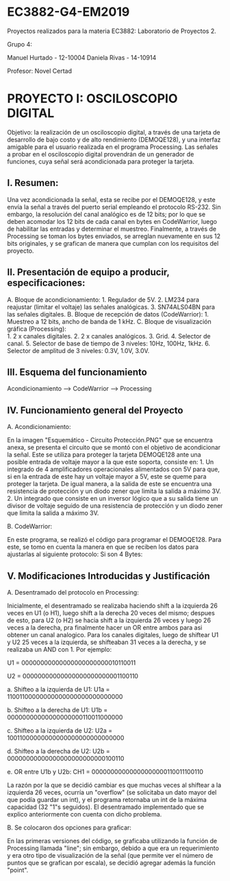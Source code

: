 # EC3882-G4-EM2019
Proyectos realizados para la materia EC3882: Laboratorio de Proyectos 2.

Grupo 4:

Manuel Hurtado - 12-10004
Daniela Rivas - 14-10914

Profesor: Novel Certad



# PROYECTO I: OSCILOSCOPIO DIGITAL 

Objetivo: la realización de un osciloscopio digital, a través de una tarjeta de desarrollo de bajo costo y de alto rendimiento (DEMOQE128), y una interfaz amigable para el usuario realizada en el programa Processing. Las señales a probar en el osciloscopio digital provendrán de un generador de funciones, cuya señal será acondicionada para proteger la tarjeta.

## I.	Resumen: 

   Una vez acondicionada la señal, esta se recibe por el DEMOQE128, y este envía la señal a través del puerto serial empleando el protocolo RS-232. Sin embargo, la resolución del canal analógico es de 12 bits; por lo que se deben acomodar los 12 bits de cada canal en bytes en CodeWarrior, luego de habilitar las entradas y determinar el muestreo. Finalmente, a través de Processing se toman los bytes enviados, se arreglan nuevamente en sus 12 bits originales, y se grafican de manera que cumplan con los requisitos del proyecto.

## II.	Presentación de equipo a producir, especificaciones:

  A.	Bloque de acondicionamiento:
      1.	Regulador de 5V.
      2.	LM234 para reajustar (limitar el voltaje) las señales analógicas.
      3.	SN74ALS04BN para las señales digitales.
  B.	Bloque de recepción de datos (CodeWarrior):
      1.	Muestreo a 12 bits, ancho de banda de 1 kHz.
  C.	Bloque de visualización gráfica (Processing):  
      1.	2 x canales digitales.
      2.	2 x canales analógicos.
      3.	Grid.
      4.	Selector de canal. 
      5.	Selector de base de tiempo de 3 niveles: 10Hz, 100Hz, 1kHz.
      6.	Selector de amplitud de 3 niveles: 0.3V, 1.0V, 3.0V.

## III. Esquema del funcionamiento

   Acondicionamiento  -->  CodeWarrior  -->  Processing

## IV.	Funcionamiento general del Proyecto
  
  A.	Acondicionamiento: 
   
   En la imagen "Esquemático - Circuito Protección.PNG" que se encuentra anexa, se presenta el circuito que se montó con el objetivo de acondicionar la señal. Este se utiliza para proteger la tarjeta DEMOQE128 ante una posible entrada de voltaje mayor a la que este soporta, consiste en:
      1. Un integrado de 4 amplificadores operacionales alimentados con 5V para que, si en la entrada de este hay un voltaje mayor a 5V, este se queme para proteger la tarjeta. De igual manera, a la salida de este se encuentra una resistencia de protección y un diodo zener que limita la salida a máximo 3V.
      2. Un integrado que consiste en un inversor lógico que a su salida tiene un divisor de voltaje seguido de una resistencia de protección y un diodo zener que limita la salida a máximo 3V.

  B.  CodeWarrior: 
  
   En este programa, se realizó el código para programar el DEMOQE128. Para este, se tomo en cuenta la manera en que se reciben los datos para ajustarlas al siguiente protocolo: Si son 4 Bytes:
   

## V.	Modificaciones Introducidas y Justificación
  
  A.	Desentramado del protocolo en Processing: 
   
   Inicialmente, el desentramado se realizaba haciendo shift a la izquierda 26 veces en U1 (o H1), luego shift a la derecha 20 veces del mismo; despues de esto, para U2 (o H2) se hacia shift a la izquierda 26 veces y luego 26 veces a la derecha, pra finalmente hacer un OR entre ambos para asi obtener un canal analogico. Para los canales digitales, luego de shiftear U1 y U2 25 veces a la izquierda, se shifteaban 31 veces a la derecha, y se realizaba un AND con 1. Por ejemplo:
        
U1 = 00000000000000000000000010110011

U2 = 00000000000000000000000001100110

  a. Shifteo a la izquierda de U1:
  U1a = 11001100000000000000000000000000

  b. Shifteo a la derecha de U1:
  U1b = 00000000000000000000110011000000

  c. Shifteo a la izquierda de U2:
  U2a = 10011000000000000000000000000000

  d. Shifteo a la derecha de U2:
  U2b = 00000000000000000000000000100110

  e. OR entre U1b y U2b:
  CH1 = 00000000000000000000110011100110

   La razón por la que se decidió cambiar es que muchas veces al shiftear a la izquierda 26 veces, ocurría un "overflow" (se solicitaba un dato mayor del que podía guardar un int), y el programa retornaba un int de la máxima capacidad (32 "1"s seguidos). El desentramado implementado que se explico anteriormente con cuenta con dicho problema. 
   
B.  Se colocaron dos opciones para graficar:

  En las primeras versiones del código, se graficaba utilizando la función de Processing llamada "line"; sin embargo, debido a que era un requerimiento y era otro tipo de visualización de la señal (que permite ver el número de puntos que se grafican por escala), se decidió agregar además la función "point".


